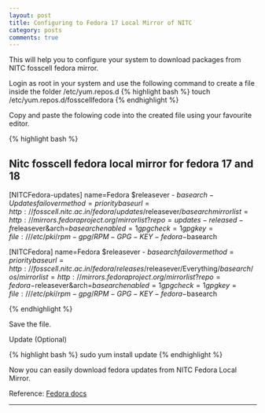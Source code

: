 ```yaml
---
layout: post
title: Configuring to Fedora 17 Local Mirror of NITC  
category: posts
comments: true
---
```


This will help you to configure your system to download packages from NITC fosscell fedora mirror.

Login as root in your system and use the following command to create a file inside the folder /etc/yum.repos.d
{% highlight bash %}
touch /etc/yum.repos.d/fosscellfedora
{% endhighlight %}

Copy and paste the folowing code into the created file using your favourite editor.

{% highlight bash %}

## Nitc fosscell fedora local mirror for fedora 17 and 18 
[NITCFedora-updates]
name=Fedora $releasever - $basearch - Updates
failovermethod=priority
baseurl=http://fosscell.nitc.ac.in/fedora/updates/$releasever/$basearch
mirrorlist=http://mirrors.fedoraproject.org/mirrorlist?repo=updates-released-f$releasever&arch=$basearch
enabled=1
gpgcheck=1
gpgkey=file:///etc/pki/rpm-gpg/RPM-GPG-KEY-fedora-$basearch 


[NITCFedora]
name=Fedora $releasever - $basearch
failovermethod=priority
baseurl=http://fosscell.nitc.ac.in/fedora/releases/$releasever/Everything/$basearch/os/
mirrorlist=http://mirrors.fedoraproject.org/mirrorlist?repo=fedora-$releasever&arch=$basearch
enabled=1
gpgcheck=1
gpgkey=file:///etc/pki/rpm-gpg/RPM-GPG-KEY-fedora-$basearch


{% endhighlight %}

Save the file.

Update (Optional)

{% highlight bash %}
sudo yum install update
{% endhighlight %}

Now you can easily download fedora updates from NITC Fedora Local Mirror. 

Reference:
[Fedora docs](http://docs.fedoraproject.org/en-US/Fedora/16/html/System_Administrators_Guide/sec-Managing_Yum_Repositories.html)


---



[jekyll]: https://github.com/mojombo/jekyll
[zh]: http://sudev.github.com
[twitter]: https://twitter.com/sudev
